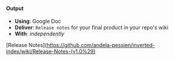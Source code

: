 #### Output
- **Using**: Google Doc
- **Deliver**: `Release notes` for your final product in your repo's wiki
- **With**: *independently*

[Release Notes](https://github.com/andela-pessien/inverted-index/wiki/Release-Notes-(v1.0%29)